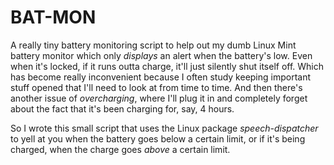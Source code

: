 # BAT-MON
A really tiny battery monitoring script to help out my dumb Linux Mint battery monitor which only _displays_ an alert when the battery's low. Even when it's locked, if it runs outta charge, it'll just silently shut itself off. Which has become really inconvenient because I often study keeping important stuff opened that I'll need to look at from time to time. And then there's another issue of _overcharging_, where I'll plug it in and completely forget about the fact that it's been charging for, say, 4 hours.

So I wrote this small script that uses the Linux package _speech-dispatcher_ to yell at you when the battery goes below a certain limit, or if it's being charged, when the charge goes _above_ a certain limit. 